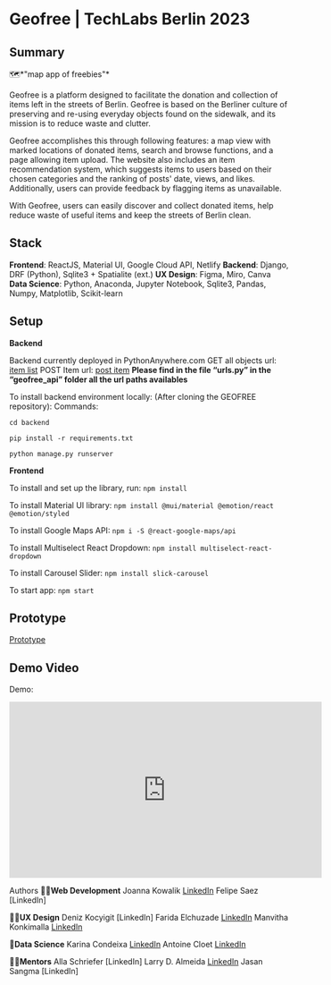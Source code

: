 # Geofree | TechLabs Berlin 2023

## Summary

🗺️*"map app of freebies"*

Geofree is a platform designed to facilitate the donation and collection of items left in the streets of Berlin. Geofree is based on the Berliner culture of preserving and re-using everyday objects found on the sidewalk, and its mission is to reduce waste and clutter.

Geofree accomplishes this through following features: a map view with marked locations of donated items, search and browse functions, and a page allowing item upload. The website also includes an item recommendation system, which suggests items to users based on their chosen categories and the ranking of posts' date, views, and likes. Additionally, users can provide feedback by flagging items as unavailable.

With Geofree, users can easily discover and collect donated items, help reduce waste of useful items and keep the streets of Berlin clean.

## Stack

**Frontend**: ReactJS, Material UI, Google Cloud API, Netlify
**Backend**: Django, DRF (Python), Sqlite3 + Spatialite (ext.)
**UX Design**: Figma, Miro, Canva
**Data Science**: Python, Anaconda, Jupyter Notebook, Sqlite3, Pandas, Numpy, Matplotlib, Scikit-learn

## Setup

**Backend**

Backend currently deployed in PythonAnywhere.com
GET all objects url: [item list](https://geofree.pythonanywhere.com/api/item-list/)
POST Item url: [post item](https://geofree.pythonanywhere.com/api/item-create/ )
**Please find in the file “urls.py” in the “geofree_api” folder 
 all the url paths availables**

To install backend environment locally:
(After cloning the GEOFREE repository):
Commands:

`cd backend`

`pip install -r requirements.txt`

`python manage.py runserver`

**Frontend**

To install and set up the library, run:
`npm install`

To install Material UI library:
`npm install @mui/material @emotion/react @emotion/styled`

To install Google Maps API:
`npm i -S @react-google-maps/api`

To install Multiselect React Dropdown:
`npm install multiselect-react-dropdown`

To install Carousel Slider:
`npm install slick-carousel`

To start app:
`npm start`

## Prototype

[Prototype](https://www.figma.com/file/15g4U2HhBDixWFGIPixypH/FINAL?node-id=606-14366&t=gnUCmsLLfOKCgdAr-0)

## Demo Video

Demo:

<iframe width="560" height="315" src="https://www.youtube.com/embed/R4wCXSiiUEk" title="YouTube video player" frameborder="0" allow="accelerometer; autoplay; clipboard-write; encrypted-media; gyroscope; picture-in-picture; web-share" allowfullscreen></iframe>

Authors
🧑‍💻**Web Development**
Joanna Kowalik [LinkedIn](https://www.linkedin.com/in/joanna-kowalik-b8162614a/)
Felipe Saez [LinkedIn]

👩‍🎨**UX Design**
Deniz Kocyigit [LinkedIn]
Farida Elchuzade [LinkedIn](https://www.linkedin.com/in/farida-elchuzade/)
Manvitha Konkimalla [LinkedIn](https://www.linkedin.com/in/manvitha-konkimalla/)

🤖**Data Science**
Karina Condeixa [LinkedIn](https://www.linkedin.com/in/karinacondeixa/)
Antoine Cloet [LinkedIn](https://www.linkedin.com/in/toinecloet)

🧑‍🏫**Mentors**
Alla Schriefer [LinkedIn]
Larry D. Almeida [LinkedIn](https://www.linkedin.com/in/larrydalmeida/)
Jasan Sangma [LinkedIn]
